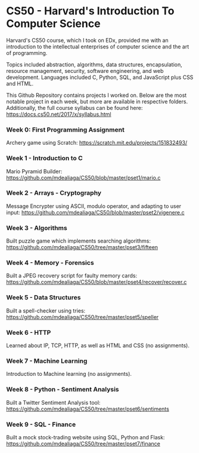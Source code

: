 # CS50 - Harvard's Introduction To Computer Science

Harvard's CS50 course, which I took on EDx, provided me with an introduction to the intellectual enterprises of computer science and the art of programming.


Topics included abstraction, algorithms, data structures, encapsulation, resource management, security, software engineering, and web development. Languages included C, Python, SQL, and JavaScript plus CSS and HTML.


This Github Repository contains projects I worked on. Below are the most notable project in each week, but more are available in respective folders. Additionally, the full course syllabus can be found here: https://docs.cs50.net/2017/x/syllabus.html

### Week 0: First Programming Assignment

Archery game using Scratch: https://scratch.mit.edu/projects/151832493/

### Week 1 - Introduction to C

Mario Pyramid Builder: https://github.com/mdealiaga/CS50/blob/master/pset1/mario.c

### Week 2 - Arrays - Cryptography
Message Encrypter using ASCII, modulo operator, and adapting to user input:
https://github.com/mdealiaga/CS50/blob/master/pset2/vigenere.c

### Week 3 - Algorithms

Built puzzle game which implements searching algorithms: https://github.com/mdealiaga/CS50/tree/master/pset3/fifteen

### Week 4 - Memory - Forensics

Built a JPEG recovery script for faulty memory cards:
https://github.com/mdealiaga/CS50/blob/master/pset4/recover/recover.c

### Week 5 - Data Structures
Built a spell-checker using tries: https://github.com/mdealiaga/CS50/tree/master/pset5/speller

### Week 6 - HTTP
Learned about IP, TCP, HTTP, as well as HTML and CSS (no assignments).

### Week 7 - Machine Learning
Introduction to Machine learning (no assignments).

### Week 8 - Python - Sentiment Analysis
Built a Twitter Sentiment Analysis tool: https://github.com/mdealiaga/CS50/tree/master/pset6/sentiments

### Week 9 - SQL - Finance
Built a mock stock-trading website using SQL, Python and Flask: https://github.com/mdealiaga/CS50/tree/master/pset7/finance
